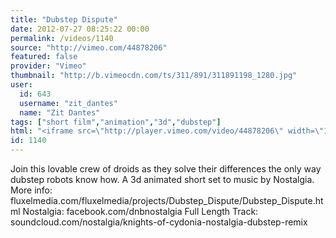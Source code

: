```yaml
---
title: "Dubstep Dispute"
date: 2012-07-27 08:25:22 00:00
permalink: /videos/1140
source: "http://vimeo.com/44878206"
featured: false
provider: "Vimeo"
thumbnail: "http://b.vimeocdn.com/ts/311/891/311891198_1280.jpg"
user:
  id: 643
  username: "zit_dantes"
  name: "Zit Dantes"
tags: ["short film","animation","3d","dubstep"]
html: "<iframe src=\"http://player.vimeo.com/video/44878206\" width=\"1280\" height=\"720\" frameborder=\"0\" webkitAllowFullScreen mozallowfullscreen allowFullScreen></iframe>"
id: 1140
---
```


Join this lovable crew of droids as they solve their differences the only way dubstep robots know how.
A 3d animated short set to music by Nostalgia.
More info: fluxelmedia.com/fluxelmedia/projects/Dubstep_Dispute/Dubstep_Dispute.html
Nostalgia: facebook.com/dnbnostalgia
Full Length Track: soundcloud.com/nostalgia/knights-of-cydonia-nostalgia-dubstep-remix